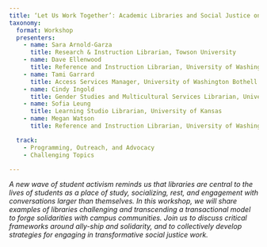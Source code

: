 ```yaml
---
title: ‘Let Us Work Together’: Academic Libraries and Social Justice on Campus
taxonomy:
  format: Workshop
  presenters:
    - name: Sara Arnold-Garza
	  title: Research & Instruction Librarian, Towson University
	- name: Dave Ellenwood
	  title: Reference and Instruction Librarian, University of Washington Bothell / Cascadia College
    - name: Tami Garrard
	  title: Access Services Manager, University of Washington Bothell / Cascadia College
	- name: Cindy Ingold
	  title: Gender Studies and Multicultural Services Librarian, University of Illinois Urbana-Champaign
	- name: Sofia Leung
	  title: Learning Studio Librarian, University of Kansas
	- name: Megan Watson
	  title: Reference and Instruction Librarian, University of Washington Bothell / Cascadia College

  track: 
	- Programming, Outreach, and Advocacy
	- Challenging Topics

---
```

_A new wave of student activism reminds us that libraries are central to the lives of students as a place of study, socializing, rest, and engagement with conversations larger than themselves. In this workshop, we will share examples of libraries challenging and transcending a transactional model to forge solidarities with campus communities. Join us to discuss critical frameworks around ally-ship and solidarity, and to collectively develop strategies for engaging in transformative social justice work._

